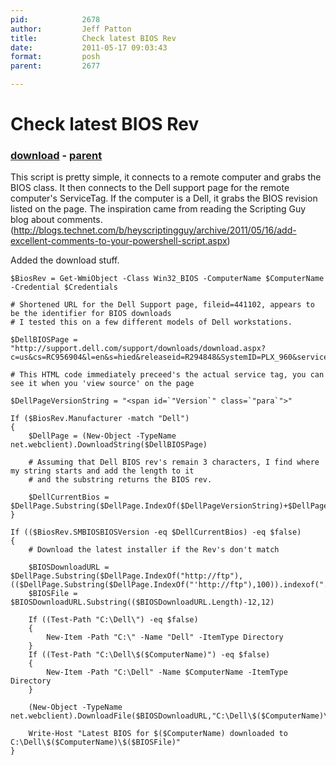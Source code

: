 ```yaml
---
pid:            2678
author:         Jeff Patton
title:          Check latest BIOS Rev
date:           2011-05-17 09:03:43
format:         posh
parent:         2677

---
```


# Check latest BIOS Rev

### [download](Scripts\2678.ps1) - [parent](Scripts\2677.md)

This script is pretty simple, it connects to a remote computer and grabs the BIOS class. It then connects to the Dell support page for the remote computer's ServiceTag. If the computer is a Dell, it grabs the BIOS revision listed on the page. The inspiration came from reading the Scripting Guy blog about comments. (http://blogs.technet.com/b/heyscriptingguy/archive/2011/05/16/add-excellent-comments-to-your-powershell-script.aspx)

Added the download stuff.

```posh
$BiosRev = Get-WmiObject -Class Win32_BIOS -ComputerName $ComputerName -Credential $Credentials

# Shortened URL for the Dell Support page, fileid=441102, appears to be the identifier for BIOS downloads
# I tested this on a few different models of Dell workstations.

$DellBIOSPage = "http://support.dell.com/support/downloads/download.aspx?c=us&cs=RC956904&l=en&s=hied&releaseid=R294848&SystemID=PLX_960&servicetag=$($BiosRev.SerialNumber)&fileid=441102"

# This HTML code immediately preceed's the actual service tag, you can see it when you 'view source' on the page

$DellPageVersionString = "<span id=`"Version`" class=`"para`">"

If ($BiosRev.Manufacturer -match "Dell")
{
    $DellPage = (New-Object -TypeName net.webclient).DownloadString($DellBIOSPage)
    
    # Assuming that Dell BIOS rev's remain 3 characters, I find where my string starts and add the length to it
    # and the substring returns the BIOS rev.
    
    $DellCurrentBios = $DellPage.Substring($DellPage.IndexOf($DellPageVersionString)+$DellPageVersionString.Length,3)
}

If (($BiosRev.SMBIOSBIOSVersion -eq $DellCurrentBios) -eq $false)
{
    # Download the latest installer if the Rev's don't match
    
    $BIOSDownloadURL = $DellPage.Substring($DellPage.IndexOf("http://ftp"),(($DellPage.Substring($DellPage.IndexOf("'http://ftp"),100)).indexof(".EXE'"))+3)
    $BIOSFile = $BIOSDownloadURL.Substring(($BIOSDownloadURL.Length)-12,12)

    If ((Test-Path "C:\Dell\") -eq $false)
    {
        New-Item -Path "C:\" -Name "Dell" -ItemType Directory
    }
    If ((Test-Path "C:\Dell\$($ComputerName)") -eq $false)
    {
        New-Item -Path "C:\Dell" -Name $ComputerName -ItemType Directory
    }

    (New-Object -TypeName net.webclient).DownloadFile($BIOSDownloadURL,"C:\Dell\$($ComputerName)\$($BIOSFile)")

    Write-Host "Latest BIOS for $($ComputerName) downloaded to C:\Dell\$($ComputerName)\$($BIOSFile)"
}
```
